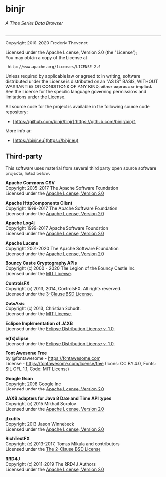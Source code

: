 # binjr
###### A Time Series Data Browser 

---

Copyright 2016-2020 Frederic Thevenet

Licensed under the Apache License, Version 2.0 (the "License");  
You may obtain a copy of the License at

     http://www.apache.org/licenses/LICENSE-2.0

Unless required by applicable law or agreed to in writing, software
distributed under the License is distributed on an "AS IS" BASIS,
WITHOUT WARRANTIES OR CONDITIONS OF ANY KIND, either express or implied.
See the License for the specific language governing permissions and
limitations under the License.

All source code for the project is available in the following source code repository:

* [https://github.com/binjr/binjr](https://github.com/binjr/binjr)

More info at:

* [https://binjr.eu](https://binjr.eu)  

## Third-party

This software uses material from several third party open source software projects, listed below:

**Apache Commons CSV**  
Copyright 2005-2017 The Apache Software Foundation  
Licensed under the [Apache License, Version 2.0](http://www.apache.org/licenses/LICENSE-2.0)

**Apache HttpComponents Client**  
Copyright 1999-2017 The Apache Software Foundation  
Licensed under the [Apache License, Version 2.0](http://www.apache.org/licenses/LICENSE-2.0)

**Apache Log4j**  
Copyright 1999-2017 Apache Software Foundation  
Licensed under the [Apache License, Version 2.0](http://www.apache.org/licenses/LICENSE-2.0)

**Apache Lucene**  
Copyright 2001-2020 The Apache Software Foundation  
Licensed under the [Apache License, Version 2.0](http://www.apache.org/licenses/LICENSE-2.0)

**Bouncy Castle Cryptography APIs**  
Copyright (c) 2000 - 2020 The Legion of the Bouncy Castle Inc.  
Licensed under the [MIT License](https://opensource.org/licenses/MIT).

**ControlsFX**  
Copyright (c) 2013, 2014, ControlsFX. All rights reserved.  
Licensed under the [3-Clause BSD License](https://opensource.org/licenses/BSD-3-Clause).

**DateAxis**  
Copyright (c) 2013, Christian Schudt.  
Licensed under the [MIT License](https://opensource.org/licenses/MIT).

**Eclipse Implementation of JAXB**  
Licensed under the [Eclipse Distribution License v. 1.0](https://www.eclipse.org/org/documents/edl-v10.html).

**e(fx)clipse**  
Licensed under the [Eclipse Distribution License v. 1.0](https://www.eclipse.org/org/documents/edl-v10.html).

**Font Awesome Free**  
by @fontawesome - https://fontawesome.com  
License - https://fontawesome.com/license/free (Icons: CC BY 4.0, Fonts: SIL OFL 1.1, Code: MIT License)

**Google Gson**  
Copyright 2008 Google Inc  
Licensed under the [Apache License, Version 2.0](http://www.apache.org/licenses/LICENSE-2.0)

**JAXB adapters for Java 8 Date and Time API types**  
Copyright (c) 2015 Mikhail Sokolov  
Licensed under the [Apache License, Version 2.0](http://www.apache.org/licenses/LICENSE-2.0)

**jfxutils**  
Copyright 2013 Jason Winnebeck  
Licensed under the [Apache License, Version 2.0](http://www.apache.org/licenses/LICENSE-2.0)

**RichTextFX**  
Copyright (c) 2013-2017, Tomas Mikula and contributors  
Licensed under the [The 2-Clause BSD License](https://opensource.org/licenses/BSD-2-Clause)

**RRD4J**  
Copyright (c) 2011-2019 The RRD4J Authors  
Licensed under the [Apache License, Version 2.0](http://www.apache.org/licenses/LICENSE-2.0)
